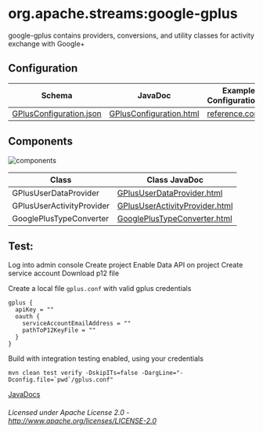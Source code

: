 org.apache.streams:google-gplus
===============================

google-gplus contains providers, conversions, and utility classes for activity exchange with Google+

## Configuration

| Schema | JavaDoc | Example Configuration(s) |
|--------|---------|--------------------------|
| [GPlusConfiguration.json](com/google/gplus/GPlusConfiguration.json "GPlusConfiguration.json") | [GPlusConfiguration.html](apidocs/com/google/gplus/GPlusConfiguration.html "GPlusConfiguration.html") | [reference.conf](reference.conf "reference.conf") |

## Components

![components](components.dot.svg "Components")

| Class | Class JavaDoc | 
|-------|---------------|
| GPlusUserDataProvider | [GPlusUserDataProvider.html](apidocs/com/google/gplus/provider/GPlusUserDataProvider.html "GPlusUserDataProvider.html") |
| GPlusUserActivityProvider | [GPlusUserActivityProvider.html](apidocs/com/google/gplus/provider/GPlusUserActivityProvider.html "GPlusUserActivityProvider.html") |
| GooglePlusTypeConverter | [GooglePlusTypeConverter.html](apidocs/com/google/gplus/processor/GooglePlusTypeConverter.html "GooglePlusTypeConverter.html") |

Test:
-----

Log into admin console
Create project
Enable Data API on project
Create service account
Download p12 file

Create a local file `gplus.conf` with valid gplus credentials

    gplus {
      apiKey = ""
      oauth {
        serviceAccountEmailAddress = ""
        pathToP12KeyFile = ""
      }
    }
    
Build with integration testing enabled, using your credentials

    mvn clean test verify -DskipITs=false -DargLine="-Dconfig.file=`pwd`/gplus.conf"
    
[JavaDocs](apidocs/index.html "JavaDocs")

###### Licensed under Apache License 2.0 - http://www.apache.org/licenses/LICENSE-2.0
